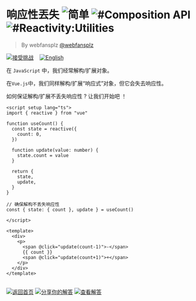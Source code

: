 <!--info-header-start--><h1>响应性丟失 <img src="https://img.shields.io/badge/-%E7%AE%80%E5%8D%95-7aad0c" alt="简单"/> <img src="https://img.shields.io/badge/-%23Composition%20API-999" alt="#Composition API"/> <img src="https://img.shields.io/badge/-%23Reactivity%3AUtilities-999" alt="#Reactivity:Utilities"/></h1><blockquote><p>By webfansplz <a href="https://github.com/webfansplz" target="_blank">@webfansplz</a></p></blockquote><p><a href="https://sfc.vuejs.org/#eNqFkctOxDAMRX/FyoYZzaOwrVoEQvxFNqX1QETrRIlTCVX9d9yklJnV7Gz5+lw/JvXq3HmMqEpVhdYbxxCQo4O+oc9aKw5aPWsyg7OeYQKPTctmRJjh4u0AWkmzVpo0XSJJyRLEgG82Eu/2MGkCaC0FwXLDCPVG2KXaUhVpCY/HJZ33Cwngn+U6aduNTR+xBIrDB/oVCxl5TgABJ02CZIaXPTzdaJMHrNBsqCnJiwLeKUSPwF8IHQb2sZV+7MB569CzwQCdpQeG3oYkM/5vGcM/mvKaU3YqJciDzcfVT05WX91mca2KfHO5sCSMg+tFKBlA1ZkxBRK6NZAwuIbgpe1N+y3fWa+TjE5Pe3nVSZAi2RqmbQxZ8y7jkBiHG0ZVZPuqyBNVxdWcav4F8XfDrg==" target="_blank"><img src="https://img.shields.io/badge/-%E6%8E%A5%E5%8F%97%E6%8C%91%E6%88%98-213547?logo=vue.js&logoColor=42b883" alt="接受挑战"/></a> &nbsp;&nbsp;&nbsp;<a href="./README.md" target="_blank"><img src="https://img.shields.io/badge/-English-gray" alt="English"/></a> </p><!--info-header-end-->


在 `JavaScript` 中，我们经常解构/扩展对象。

在`Vue.js`中，我们同样解构/扩展“响应式”对象，但它会失去响应性。

如何保证解构/扩展不丢失响应性 ? 让我们开始吧 ！

```vue
<script setup lang="ts">
import { reactive } from "vue"

function useCount() {
  const state = reactive({
    count: 0,
  })

  function update(value: number) {
    state.count = value
  }

  return {
    state,
    update,
  }
}

// 确保解构不丢失响应性
const { state: { count }, update } = useCount()

</script>

<template>
  <div>
    <p>
      <span @click="update(count-1)">-</span>
      {{ count }}
      <span @click="update(count+1)">+</span>
    </p>
  </div>
</template>

```
<!--info-footer-start--><br><a href="../../README.zh-CN.md" target="_blank"><img src="https://img.shields.io/badge/-%E8%BF%94%E5%9B%9E%E9%A6%96%E9%A1%B5-grey" alt="返回首页"/></a> <a href="https://github.com/webfansplz/vuejs-challenges/issues/new?labels=answer,zh-CN&template=1-answer.zh-CN.md&title=3%20-%20%E5%93%8D%E5%BA%94%E6%80%A7%E4%B8%9F%E5%A4%B1" target="_blank"><img src="https://img.shields.io/badge/-%E5%88%86%E4%BA%AB%E4%BD%A0%E7%9A%84%E8%A7%A3%E7%AD%94-teal" alt="分享你的解答"/></a> <a href="https://github.com/webfansplz/vuejs-challenges/issues?q=label%3A3+label%3Aanswer" target="_blank"><img src="https://img.shields.io/badge/-%E6%9F%A5%E7%9C%8B%E8%A7%A3%E7%AD%94-de5a77?logo=awesome-lists&logoColor=white" alt="查看解答"/></a> <!--info-footer-end-->
